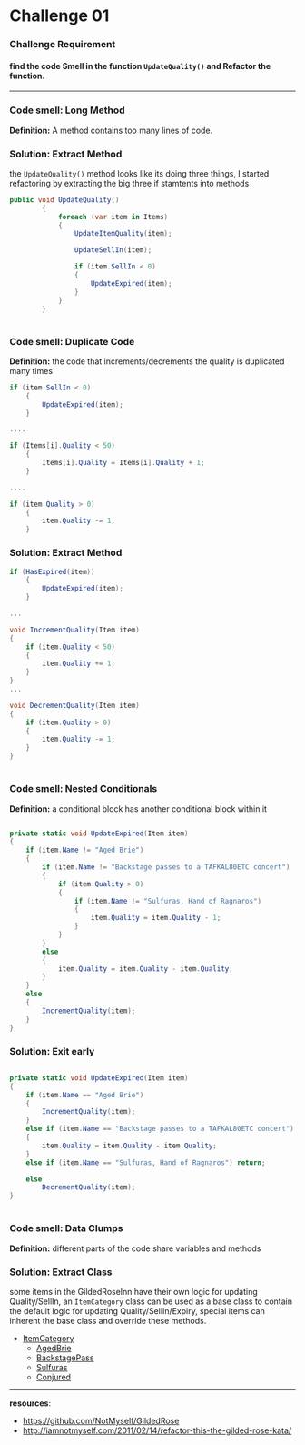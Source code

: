 # Challenge 01

### **Challenge Requirement**

#### find the code Smell in the function `UpdateQuality()` and Refactor the function.

---

### Code smell: **Long Method**


**Definition:** A method contains too many lines of code.


### Solution: Extract Method




the `UpdateQuality()` method looks like its doing three things, I started refactoring by extracting the big three if stamtents into methods

```C#
public void UpdateQuality()
        {
            foreach (var item in Items)
            {
                UpdateItemQuality(item);

                UpdateSellIn(item);

                if (item.SellIn < 0)
                {
                    UpdateExpired(item);
                }
            }
        }
```

#

### Code smell: **Duplicate Code**


**Definition:** the code that increments/decrements the quality is duplicated many times


```C#
if (item.SellIn < 0)
    {
        UpdateExpired(item);
    }

....

if (Items[i].Quality < 50)
    {
        Items[i].Quality = Items[i].Quality + 1;
    }

....

if (item.Quality > 0)
    {
        item.Quality -= 1;
    }

```

### Solution: Extract Method



```C#
if (HasExpired(item))
    {
        UpdateExpired(item);
    }

...

void IncrementQuality(Item item)
{
    if (item.Quality < 50)
    {
        item.Quality += 1;
    }
}
...

void DecrementQuality(Item item)
{
    if (item.Quality > 0)
    {
        item.Quality -= 1;
    }
}
```

#

### Code smell: **Nested Conditionals**


**Definition:** a conditional block has another conditional block within it

```c#

private static void UpdateExpired(Item item)
{
    if (item.Name != "Aged Brie")
    {
        if (item.Name != "Backstage passes to a TAFKAL80ETC concert")
        {
            if (item.Quality > 0)
            {
                if (item.Name != "Sulfuras, Hand of Ragnaros")
                {
                    item.Quality = item.Quality - 1;
                }
            }
        }
        else
        {
            item.Quality = item.Quality - item.Quality;
        }
    }
    else
    {
        IncrementQuality(item);
    }
}

```

### Solution: Exit early



```c#

private static void UpdateExpired(Item item)
{
    if (item.Name == "Aged Brie")
    {
        IncrementQuality(item);
    }
    else if (item.Name == "Backstage passes to a TAFKAL80ETC concert")
    {
        item.Quality = item.Quality - item.Quality;
    }
    else if (item.Name == "Sulfuras, Hand of Ragnaros") return;

    else
        DecrementQuality(item);
}
```

#

### Code smell: **Data Clumps**


**Definition:** different parts of the code share variables and methods


### Solution: Extract Class



some items in the GildedRoseInn have their own logic for updating Quality/SellIn, an `ItemCategory` class can be used as a base class to contain the default logic for updating Quality/SellIn/Expiry, special items can inherent the base class and override these methods.

- [ItemCategory](/csharp/ItemCategory/ItemCategory.cs)
    - [AgedBrie](/csharp/ItemCategory/AgedBrie.cs)
    - [BackstagePass](/csharp/ItemCategory/BackstagePass.cs)
    - [Sulfuras](/csharp/ItemCategory/Sulfuras.cs)
    - [Conjured](/csharp/ItemCategory/Conjured.cs)



---

**resources**:

- https://github.com/NotMyself/GildedRose
- http://iamnotmyself.com/2011/02/14/refactor-this-the-gilded-rose-kata/
